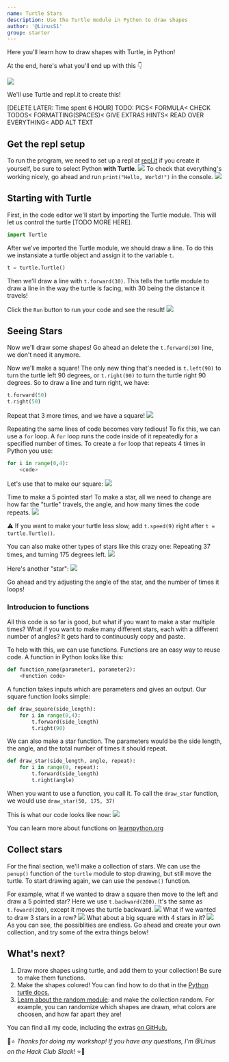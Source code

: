```yaml
---
name: Turtle Stars
description: Use the Turtle module in Python to draw shapes
author: '@LinusS1'
group: starter
---
```

Here you'll learn how to draw shapes with Turtle, in Python! 

At the end, here's what you'll end up with this 👇

![](https://cloud-24wvawo2v.vercel.app/screen_shot_2020-09-21_at_8.37.11_pm.png)

We'll use Turtle and repl.it to create this!

[DELETE LATER: Time spent 6 HOUR]
TODO: PICS< FORMULA< CHECK TODOS< FORMATTING(SPACES)< GIVE EXTRAS HINTS< READ OVER EVERYTHING< ADD ALT TEXT

## Get the repl setup

To run the program, we need to set up a repl at [repl.it](https://repl.it/languages/python_turtle) if you create it yourself, be sure to select Python **with Turtle**.
![](https://cloud-p930s814w.vercel.app/screen_shot_2020-09-21_at_5.56.29_pm.png)
To check that everything's working nicely, go ahead and run `print("Hello, World!")` in the console.
![](https://cloud-3vcq6wyzy.vercel.app/screen_shot_2020-09-21_at_6.09.02_pm.png)

## Starting with Turtle

First, in the code editor we'll start by importing the Turtle module. This will let us control the turtle [TODO MORE HERE]. 
```python
import Turtle
```
After we've imported the Turtle module, we should draw a line. To do this we instansiate a turtle object and assign it to the variable `t`. 
```python
t = turtle.Turtle()
```
Then we'll draw a line with `t.forward(30)`. This tells the turtle module to draw a line in the way the turtle is facing, with 30 being the distance it travels!

Click the `Run` button to run your code and see the result!
![](https://cloud-kccy5wgvf.vercel.app/screen_shot_2020-09-21_at_6.13.05_pm.png)


## Seeing Stars

Now we'll draw some shapes!
Go ahead an delete the `t.forward(30)` line, we don't need it anymore.

Now we'll make a square! The only new thing that's needed is `t.left(90)` to turn the turtle left 90 degrees, or `t.right(90)` to turn the turtle right 90 degrees.
So to draw a line and turn right, we have:
```python
t.forward(50)
t.right(50)
```
Repeat that 3 more times, and we have a square!
![](https://cloud-6mmavpebo.vercel.app/screen_shot_2020-09-21_at_6.15.31_pm.png)

Repeating the same lines of code becomes very tedious! To fix this, we can use a `for` loop. A `for` loop runs the code inside of it repeatedly for a specified number of times. To create a `for` loop that repeats 4 times in Python you use:
```python
for i in range(0,4):
	<code>
```
Let's use that to make our square:
![](https://cloud-75mldtd4g.vercel.app/screen_shot_2020-09-21_at_6.17.16_pm.png)

Time to make a 5 pointed star! To make a star, all we need to change are how far the "turtle" travels, the angle, and how many times the code repeats.
![](https://cloud-2knfvvxkr.vercel.app/screen_shot_2020-09-21_at_6.20.38_pm.png)

⚠️ If you want to make your turtle less slow, add `t.speed(9)` right after `t = turtle.Turtle()`.

You can also make other types of stars like this crazy one: Repeating 37 times, and turning 175 degrees left.
![](https://cloud-gzydlayz2.vercel.app/screen_shot_2020-09-21_at_6.24.33_pm.png)

Here's another "star":
![](https://cloud-rkgq9t6p3.vercel.app/screen_shot_2020-09-21_at_6.30.36_pm.png)

Go ahead and try adjusting the angle of the star, and the number of times it loops!

### Introducion to functions

All this code is so far is good, but what if you want to make a star multiple times? What if you want to make many different stars, each with a different number of angles? It gets hard to continuously copy and paste.

To help with this, we can use functions. Functions are an easy way to reuse code. A function in Python looks like this:
```python
def function_name(parameter1, parameter2):
	<Function code>
```
A function takes inputs which are parameters and gives an output.
Our square function looks simple:
```python
def draw_square(side_length):
	for i in range(0,4):
		t.forward(side_length)
		t.right(90)
```

We can also make a star function. The parameters would be the side length, the angle, and the total number of times it should repeat.
```python
def draw_star(side_length, angle, repeat):
	for i in range(0, repeat):
		t.forward(side_length)
		t.right(angle)
```
When you want to use a function, you call it. To call the `draw_star` function, we would use `draw_star(50, 175, 37)`

This is what our code looks like now:
![](https://cloud-i4jwchvoi.vercel.app/screen_shot_2020-09-21_at_6.34.23_pm.png)

You can learn more about functions on [learnpython.org](https://www.learnpython.org/en/Functions)

## Collect stars
For the final section, we'll make a collection of stars. We can use the `penup()` function of the `turtle` module to stop drawing, but still move the turtle. To start drawing again, we can use the `pendown()` function.

For example, what if we wanted to draw a square then move to the left and draw a 5 pointed star?
Here we use `t.backward(200)`. It's the same as `t.foward(200)`, except it moves the turtle backward.
![](https://cloud-b217yt8jh.vercel.app/screen_shot_2020-09-21_at_6.37.57_pm.png)
What if we wanted to draw 3 stars in a row?
![](https://cloud-1xrc8fcl6.vercel.app/screen_shot_2020-09-21_at_6.41.18_pm.png)
What about a big square with 4 stars in it?
![](https://cloud-rfus6gb6n.vercel.app/screen_shot_2020-09-21_at_6.53.57_pm.png)
As you can see, the possiblities are endless. Go ahead and create your own collection, and try some of the extra things below!

## What's next?
1. Draw more shapes using turtle, and add them to your collection! Be sure to make them functions. 
2. Make the shapes colored! You can find how to do that in the [Python turtle docs.](https://docs.python.org/3/library/turtle.html#turtle.color)
3. [Learn about the random module](https://docs.python.org/3/library/random.html?#functions-for-integers): and make the collection random. For example, you can randomize which shapes are drawn, what colors are choosen, and how far apart they are!

You can find all my code, including the extras [on GitHub.](https://gist.github.com/LinusS1/42aafd0b4c9f74c8907df92570e5d088)

🐢⭐️ *Thanks for doing my workshop! If you have any questions, I'm @Linus on the Hack Club Slack!* ⭐️🐢
